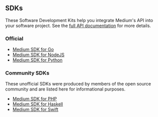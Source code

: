 ## SDKs

These Software Development Kits help you integrate Medium's API into your software project.
See the [full API documentation](README.md) for more details.

### Official

- [Medium SDK for Go](https://github.com/Medium/medium-sdk-go)
- [Medium SDK for NodeJS](https://github.com/Medium/medium-sdk-nodejs)
- [Medium SDK for Python](https://github.com/Medium/medium-sdk-python)

### Community SDKs

These unofficial SDKs were produced by members of the open source community and are listed here for informational purposes.

- [Medium SDK for PHP](https://github.com/jonathantorres/medium-sdk-php)
- [Medium SDK for Haskell](https://github.com/timmytofu/medium-sdk-haskell)
- [Medium SDK for Swift](https://github.com/96-problems/medium-sdk-swift)
